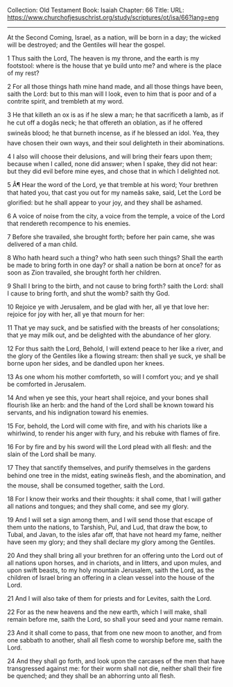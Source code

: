 Collection: Old Testament
Book: Isaiah
Chapter: 66
Title: 
URL: https://www.churchofjesuschrist.org/study/scriptures/ot/isa/66?lang=eng

---

At the Second Coming, Israel, as a nation, will be born in a day; the wicked will be destroyed; and the Gentiles will hear the gospel.

1 Thus saith the Lord, The heaven is my throne, and the earth is my footstool: where is the house that ye build unto me? and where is the place of my rest?

2 For all those things hath mine hand made, and all those things have been, saith the Lord: but to this man will I look, even to him that is poor and of a contrite spirit, and trembleth at my word.

3 He that killeth an ox is as if he slew a man; he that sacrificeth a lamb, as if he cut off a dogâs neck; he that offereth an oblation, as if he offered swineâs blood; he that burneth incense, as if he blessed an idol. Yea, they have chosen their own ways, and their soul delighteth in their abominations.

4 I also will choose their delusions, and will bring their fears upon them; because when I called, none did answer; when I spake, they did not hear: but they did evil before mine eyes, and chose that in which I delighted not.

5 Â¶ Hear the word of the Lord, ye that tremble at his word; Your brethren that hated you, that cast you out for my nameâs sake, said, Let the Lord be glorified: but he shall appear to your joy, and they shall be ashamed.

6 A voice of noise from the city, a voice from the temple, a voice of the Lord that rendereth recompence to his enemies.

7 Before she travailed, she brought forth; before her pain came, she was delivered of a man child.

8 Who hath heard such a thing? who hath seen such things? Shall the earth be made to bring forth in one day? or shall a nation be born at once? for as soon as Zion travailed, she brought forth her children.

9 Shall I bring to the birth, and not cause to bring forth? saith the Lord: shall I cause to bring forth, and shut the womb? saith thy God.

10 Rejoice ye with Jerusalem, and be glad with her, all ye that love her: rejoice for joy with her, all ye that mourn for her:

11 That ye may suck, and be satisfied with the breasts of her consolations; that ye may milk out, and be delighted with the abundance of her glory.

12 For thus saith the Lord, Behold, I will extend peace to her like a river, and the glory of the Gentiles like a flowing stream: then shall ye suck, ye shall be borne upon her sides, and be dandled upon her knees.

13 As one whom his mother comforteth, so will I comfort you; and ye shall be comforted in Jerusalem.

14 And when ye see this, your heart shall rejoice, and your bones shall flourish like an herb: and the hand of the Lord shall be known toward his servants, and his indignation toward his enemies.

15 For, behold, the Lord will come with fire, and with his chariots like a whirlwind, to render his anger with fury, and his rebuke with flames of fire.

16 For by fire and by his sword will the Lord plead with all flesh: and the slain of the Lord shall be many.

17 They that sanctify themselves, and purify themselves in the gardens behind one tree in the midst, eating swineâs flesh, and the abomination, and the mouse, shall be consumed together, saith the Lord.

18 For I know their works and their thoughts: it shall come, that I will gather all nations and tongues; and they shall come, and see my glory.

19 And I will set a sign among them, and I will send those that escape of them unto the nations, to Tarshish, Pul, and Lud, that draw the bow, to Tubal, and Javan, to the isles afar off, that have not heard my fame, neither have seen my glory; and they shall declare my glory among the Gentiles.

20 And they shall bring all your brethren for an offering unto the Lord out of all nations upon horses, and in chariots, and in litters, and upon mules, and upon swift beasts, to my holy mountain Jerusalem, saith the Lord, as the children of Israel bring an offering in a clean vessel into the house of the Lord.

21 And I will also take of them for priests and for Levites, saith the Lord.

22 For as the new heavens and the new earth, which I will make, shall remain before me, saith the Lord, so shall your seed and your name remain.

23 And it shall come to pass, that from one new moon to another, and from one sabbath to another, shall all flesh come to worship before me, saith the Lord.

24 And they shall go forth, and look upon the carcases of the men that have transgressed against me: for their worm shall not die, neither shall their fire be quenched; and they shall be an abhorring unto all flesh.
